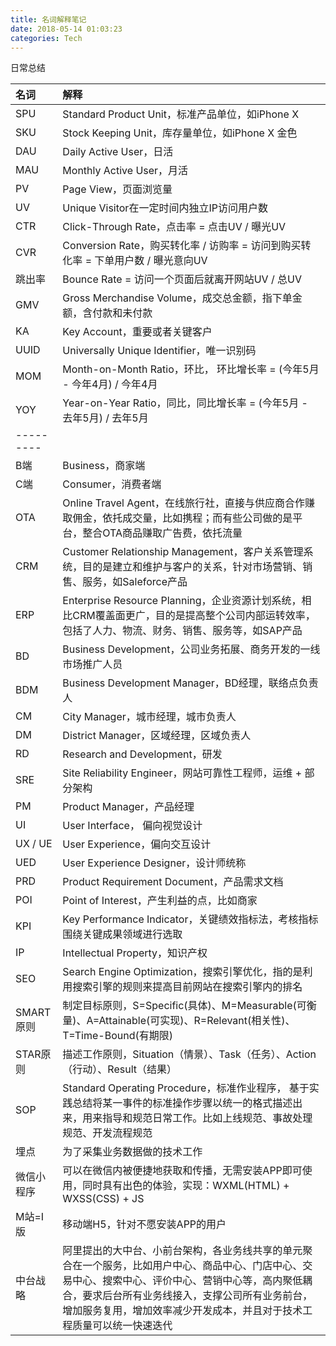 ```yaml
---
title: 名词解释笔记
date: 2018-05-14 01:03:23
categories: Tech
---
```


日常总结

<!-- more -->

| 名词       | 解释                                                         |
| :--------- | :----------------------------------------------------------- |
| SPU        | Standard Product Unit，标准产品单位，如iPhone X              |
| SKU        | Stock Keeping Unit，库存量单位，如iPhone X 金色              |
| DAU        | Daily Active User，日活                                      |
| MAU        | Monthly Active User，月活                                    |
| PV         | Page View，页面浏览量                                        |
| UV         | Unique Visitor在一定时间内独立IP访问用户数                   |
| CTR        | Click-Through Rate，点击率 = 点击UV / 曝光UV                 |
| CVR        | Conversion Rate，购买转化率 / 访购率 = 访问到购买转化率 = 下单用户数 / 曝光意向UV |
| 跳出率     | Bounce Rate = 访问一个页面后就离开网站UV / 总UV              |
| GMV        | Gross Merchandise Volume，成交总金额，指下单金额，含付款和未付款 |
| KA         | Key Account，重要或者关键客户                                |
| UUID       | Universally Unique Identifier，唯一识别码                    |
| MOM        | Month-on-Month Ratio，环比， 环比增长率 = (今年5月 - 今年4月) / 今年4月 |
| YOY        | Year-on-Year Ratio，同比，同比增长率 = (今年5月 - 去年5月) / 去年5月 |
| ---------  |                                                              |
| B端        | Business，商家端                                             |
| C端        | Consumer，消费者端                                           |
| OTA        | Online Travel Agent，在线旅行社，直接与供应商合作赚取佣金，依托成交量，比如携程；而有些公司做的是平台，整合OTA商品赚取广告费，依托流量 |
| CRM        | Customer Relationship Management，客户关系管理系统，目的是建立和维护与客户的关系，针对市场营销、销售、服务，如Saleforce产品 |
| ERP        | Enterprise Resource Planning，企业资源计划系统，相比CRM覆盖面更广，目的是提高整个公司内部运转效率，包括了人力、物流、财务、销售、服务等，如SAP产品 |
| BD         | Business Development，公司业务拓展、商务开发的一线市场推广人员 |
| BDM        | Business Development Manager，BD经理，联络点负责人           |
| CM         | City Manager，城市经理，城市负责人                           |
| DM         | District Manager，区域经理，区域负责人                       |
| RD         | Research and Development，研发                               |
| SRE        | Site Reliability Engineer，网站可靠性工程师，运维 + 部分架构 |
| PM         | Product Manager，产品经理                                    |
| UI         | User Interface， 偏向视觉设计                                |
| UX / UE    | User Experience，偏向交互设计                                |
| UED        | User Experience Designer，设计师统称                         |
| PRD        | Product Requirement Document，产品需求文档                   |
| POI        | Point of Interest，产生利益的点，比如商家                    |
| KPI        | Key Performance Indicator，关键绩效指标法，考核指标围绕关键成果领域进行选取 |
| IP         | Intellectual Property，知识产权                              |
| SEO        | Search Engine Optimization，搜索引擎优化，指的是利用搜索引擎的规则来提高目前网站在搜索引擎内的排名 |
| SMART原则  | 制定目标原则，S=Specific(具体)、M=Measurable(可衡量)、A=Attainable(可实现)、R=Relevant(相关性)、T=Time-Bound(有期限) |
| STAR原则   | 描述工作原则，Situation（情景）、Task（任务）、Action（行动）、Result（结果） |
| SOP        | Standard Operating Procedure，标准作业程序， 基于实践总结将某一事件的标准操作步骤以统一的格式描述出来，用来指导和规范日常工作。比如上线规范、事故处理规范、开发流程规范 |
| 埋点       | 为了采集业务数据做的技术工作                                 |
| 微信小程序 | 可以在微信内被便捷地获取和传播，无需安装APP即可使用，同时具有出色的体验，实现：WXML(HTML) + WXSS(CSS) + JS |
| M站=I版    | 移动端H5，针对不愿安装APP的用户                              |
| 中台战略   | 阿里提出的大中台、小前台架构，各业务线共享的单元聚合在一个服务，比如用户中心、商品中心、门店中心、交易中心、搜索中心、评价中心、营销中心等，高内聚低耦合，要求后台所有业务线接入，支撑公司所有业务前台，增加服务复用，增加效率减少开发成本，并且对于技术工程质量可以统一快速迭代 |